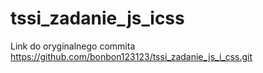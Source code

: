 # tssi_zadanie_js_icss
Link do oryginalnego commita https://github.com/bonbon123123/tssi_zadanie_js_i_css.git
